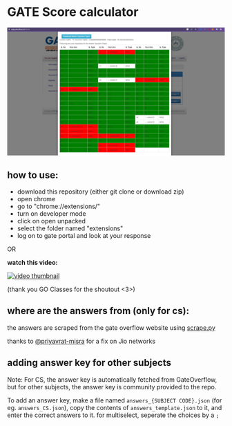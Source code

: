 # GATE Score calculator

![screenshot](screenshot.png?raw=true "screenshot")

## how to use:
- download this repository (either git clone or download zip)
- open chrome
- go to "chrome://extensions/"
- turn on developer mode
- click on open unpacked
- select the folder named "extensions"
- log on to gate portal and look at your response

OR

**watch this video:**

[![video thumbnail](https://img.youtube.com/vi/WgPzONbViIA/0.jpg)](https://www.youtube.com/watch?v=WgPzONbViIA)

(thank you GO Classes for the shoutout <3>)

## where are the answers from (only for cs):
the answers are scraped from the gate overflow website using [scrape.py](./scrape.py)

thanks to [@priyavrat-misra](https://priyavr.at) for a fix on Jio networks

## adding answer key for other subjects
Note: For CS, the answer key is automatically fetched from GateOverflow, but for other
subjects, the answer key is community provided to the repo.

To add an answer key, make a file named `answers_{SUBJECT CODE}.json` 
(for eg. `answers_CS.json`), copy the contents of `answers_template.json` to it, and
enter the correct answers to it. for multiselect, seperate the choices by a `;`